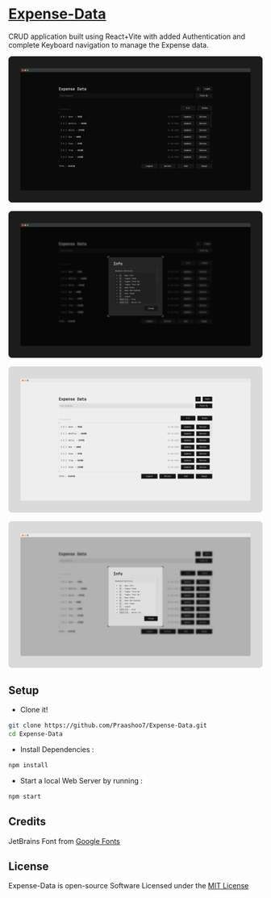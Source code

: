 # [Expense-Data](https://praashoo7.github.io/Expense-Data/)

CRUD application built using React+Vite with added Authentication and complete Keyboard navigation to manage the Expense data.<br>

![Readme Image](public/ReadMe-Images/ReadMe-Image2.png)

![Readme Image](public/ReadMe-Images/ReadMe-Image3.png)

![Readme Image](public/ReadMe-Images/ReadMe-Image6.png)

![Readme Image](public/ReadMe-Images/ReadMe-Image7.png)


## Setup
- Clone it!
```sh
git clone https://github.com/Praashoo7/Expense-Data.git
cd Expense-Data
```
- Install Dependencies :
```sh
npm install
```
- Start a local Web Server by running :
```sh
npm start
```

## Credits

JetBrains Font from [Google Fonts](https://fonts.google.com/specimen/JetBrains+Mono)

## License

Expense-Data is open-source Software Licensed under the [MIT License](https://github.com/Praashoo7/Expense-Data/blob/main/LICENSE)
